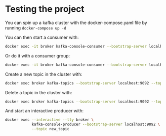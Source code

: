 # Testing the project

You can spin up a kafka cluster with the docker-compose.yaml file by running `docker-compose up -d`

You can then start a consumer with:

```bash
docker exec -it broker kafka-console-consumer --bootstrap-server localhost:9092 --topic new_topic --from-beginning
```

Or do it with a consumer group:

```bash
docker exec -it broker kafka-console-consumer --bootstrap-server localhost:9092 --topic new_topic --group new_group --from-beginning
```

Create a new topic in the cluster with:

```bash
docker exec broker kafka-topics --bootstrap-server localhost:9092 --topic new_topic --create --partitions 3 --replication-factor 1
```

Delete a topic in the cluster with:

```bash
docker exec broker kafka-topics --bootstrap-server localhost:9092 --topic new_topic --delete
```

And start an interactive producer with:

```bash
docker exec --interactive --tty broker \
            kafka-console-producer --bootstrap-server localhost:9092 \
            --topic new_topic
```
